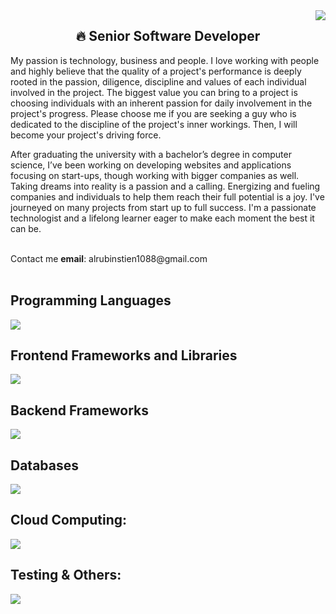 <img align="right" src="https://visitor-badge.laobi.icu/badge?page_id=JsAppNinja.JsAppNinja">

<h2 align="center">🔥 Senior Software Developer</h2>

My passion is technology, business and people. I love working with people and highly believe that the quality of a project's performance is deeply rooted in the passion, diligence, discipline and values of each individual involved in the project. The biggest value you can bring to a project is choosing individuals with an inherent passion for daily involvement in the project's progress. Please choose me if you are seeking a guy who is dedicated to the discipline of the project's inner workings. Then, I will become your project's driving force.

After graduating the university with a bachelor’s degree in computer science, I’ve been working on developing websites and applications focusing on start-ups, though working with bigger companies as well.
Taking dreams into reality is a passion and a calling. Energizing and fueling companies and individuals to help them reach their full potential is a joy. I've journeyed on many projects from start up to full success. I'm a passionate technologist and a lifelong learner eager to make each moment the best it can be.

<br/>
Contact me <b>email</b>: alrubinstien1088@gmail.com 
<br/>
<br/>

## Programming Languages
<p>
  <img src="https://skillicons.dev/icons?i=js,ts,py,php,java,graphql,apollo,ruby,html,css,sass,markdown" />
</p>

## Frontend Frameworks and Libraries
<p>
  <div align="left">      
    <img src="https://skillicons.dev/icons?i=angular,react,redux,nextjs,vue,nuxtjs,electron,svelte,jquery,bootstrap,tailwind,materialui,d3,webpack" />
  </div>
</p>

## Backend Frameworks
<p>
  <div align="left">      
    <img src="https://skillicons.dev/icons?i=nest,nodejs,express,tensorflow,opencv,django,flask,fastapi,spring,rails,laravel,symfony" />
  </div>
</p>

## Databases
<p>
  <div align="left">      
    <img src="https://skillicons.dev/icons?i=mysql,postgres,sqlite,firebase,redis,mongodb,dynamodb,elasticsearch" />
  </div>
</p>

## Cloud Computing:
<p>
  <div align="left">      
    <img src="https://skillicons.dev/icons?i=aws,azure,gcp,docker,kubernetes,nginx,heroku,rollup,jenkins" />
  </div>
</p>

## Testing & Others:
<p>
  <div align="left">      
    <img src="https://skillicons.dev/icons?i=jest,cypress,selenium,git,github,apple,linux,yarn,npm" />
  </div>
</p>

<!-- <p align="center">
  <img src="https://github-readme-streak-stats.herokuapp.com/?user=ninjadevtrack"></img>
</p>

<div align="center">
  <img align="left" padding-right="20px" width="45%" src="https://github-readme-stats-sigma-five.vercel.app/api/top-langs/?username=ninjadevtrack&layout=compact&langs_count=16&theme=dracula"/>
</div>
<div align="center">
  <img align="right" padding-left="20px" width="50%" src="https://github-readme-stats-sigma-five.vercel.app/api?username=ninjadevtrack&show_icons=true&theme=dracula&include_all_commits=true&count_private=true&hide=issues"/>
</div> -->